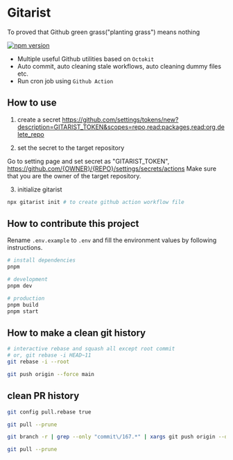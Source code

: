 # Gitarist

To proved that Github green grass("planting grass") means nothing

[![npm version](https://badge.fury.io/js/gitt-cli.svg)](https://badge.fury.io/js/gitt-cli)

- Multiple useful Github utilities based on `Octokit`
- Auto commit, auto cleaning stale workflows, auto cleaning dummy files etc.
- Run cron job using `Github Action`

## How to use

1. create a secret
   https://github.com/settings/tokens/new?description=GITARIST_TOKEN&scopes=repo,read:packages,read:org,delete_repo

2. set the secret to the target repository

Go to setting page and set secret as "GITARIST_TOKEN", https://github.com/{OWNER}/{REPO}/settings/secrets/actions
Make sure that you are the owner of the target repository.

3. initialize gitarist

```sh
npx gitarist init # to create github action workflow file
```

## How to contribute this project

Rename `.env.example` to `.env` and fill the environment values by following instructions.

```sh
# install dependencies
pnpm

# development
pnpm dev

# production
pnpm build
pnpm start
```

## How to make a clean git history

```sh
# interactive rebase and squash all except root commit
# or, git rebase -i HEAD~11
git rebase -i --root

git push origin --force main
```

## clean PR history

```sh
git config pull.rebase true

git pull --prune

git branch -r | grep --only "commit\/167.*" | xargs git push origin --delete

git pull --prune
```
